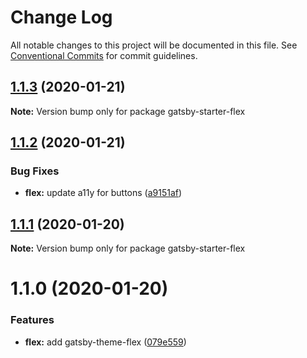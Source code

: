 # Change Log

All notable changes to this project will be documented in this file.
See [Conventional Commits](https://conventionalcommits.org) for commit guidelines.

## [1.1.3](https://github.com/arshad/gatsby-starter-flex/compare/gatsby-starter-flex@1.1.2...gatsby-starter-flex@1.1.3) (2020-01-21)

**Note:** Version bump only for package gatsby-starter-flex





## [1.1.2](https://github.com/arshad/gatsby-starter-flex/compare/gatsby-starter-flex@1.1.1...gatsby-starter-flex@1.1.2) (2020-01-21)


### Bug Fixes

* **flex:** update a11y for buttons ([a9151af](https://github.com/arshad/gatsby-starter-flex/commit/a9151af381466e5f5cc7cff14a8a08bb752235ca))





## [1.1.1](https://github.com/arshad/gatsby-starter-flex/compare/gatsby-starter-flex@1.1.0...gatsby-starter-flex@1.1.1) (2020-01-20)

**Note:** Version bump only for package gatsby-starter-flex

# 1.1.0 (2020-01-20)

### Features

- **flex:** add gatsby-theme-flex ([079e559](https://github.com/arshad/gatsby-starter-flex/commit/079e55914791f735cbbfe492dd6bb0b3d9ac12ad))
